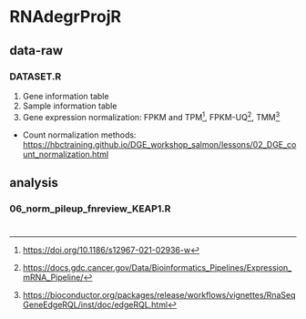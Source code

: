 # RNAdegrProjR


## data-raw
### DATASET.R
1. Gene information table
1. Sample information table
1. Gene expression normalization: FPKM and TPM[^1], FPKM-UQ[^2], TMM[^3]
- Count normalization methods: https://hbctraining.github.io/DGE_workshop_salmon/lessons/02_DGE_count_normalization.html
[^1]: https://doi.org/10.1186/s12967-021-02936-w
[^2]: https://docs.gdc.cancer.gov/Data/Bioinformatics_Pipelines/Expression_mRNA_Pipeline/
[^3]: https://bioconductor.org/packages/release/workflows/vignettes/RnaSeqGeneEdgeRQL/inst/doc/edgeRQL.html


## analysis
### 06_norm_pileup_fnreview_KEAP1.R
#
